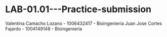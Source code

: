 # LAB-01.01---Practice-submission

Valentina Camacho Lozano - 1006432417 - Bioingenieria
Juan Jose Cortes Fajardo - 1004149148 - Bioingenieria